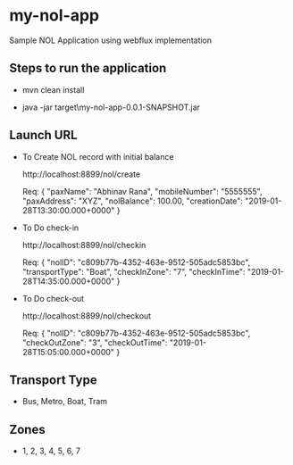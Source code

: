 # my-nol-app
Sample NOL Application using webflux implementation

## Steps to run the application
  
  - mvn clean install  
  
  - java -jar target\my-nol-app-0.0.1-SNAPSHOT.jar
  
 ## Launch URL
  
  - To Create NOL record with initial balance
    
    http://localhost:8899/nol/create
    
    Req:
    {
      "paxName": "Abhinav Rana",
      "mobileNumber": "5555555",
      "paxAddress": "XYZ",
      "nolBalance": 100.00,
      "creationDate": "2019-01-28T13:30:00.000+0000"
    }
  
  - To Do check-in
    
    http://localhost:8899/nol/checkin

    Req:
    {
      "nolID": "c809b77b-4352-463e-9512-505adc5853bc",
      "transportType": "Boat",
      "checkInZone": "7",
      "checkInTime": "2019-01-28T14:35:00.000+0000"
    }
  
  - To Do check-out
    
    http://localhost:8899/nol/checkout
    
    Req:
    {
      "nolID": "c809b77b-4352-463e-9512-505adc5853bc",
      "checkOutZone": "3",
      "checkOutTime": "2019-01-28T15:05:00.000+0000"
    }
    
## Transport Type
  - Bus, Metro, Boat, Tram

## Zones
  - 1, 2, 3, 4, 5, 6, 7
